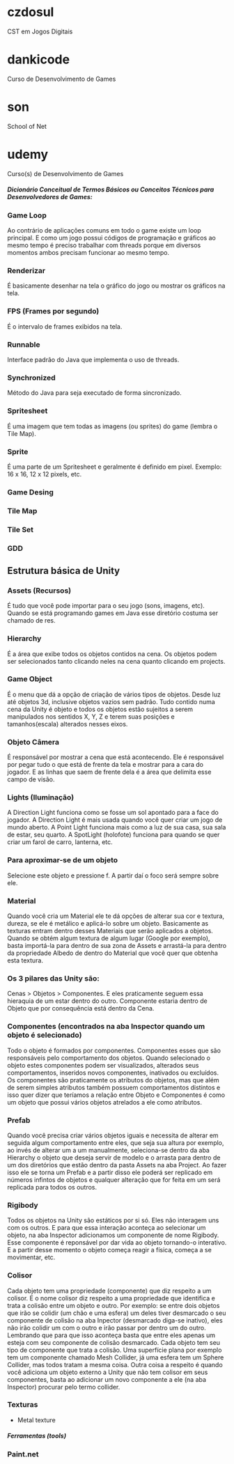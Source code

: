 # czdosul
CST em Jogos Digitais

# dankicode
Curso de Desenvolvimento de Games

# son
School of Net

# udemy
Curso(s) de Desenvolvimento de Games

##### Dicionário Conceitual de Termos Básicos ou Conceitos Técnicos para Desenvolvedores de Games:

### Game Loop

Ao contrário de aplicações comuns em todo o game existe um loop principal. E como um 
jogo possui códigos de programação e gráficos ao mesmo tempo é preciso trabalhar com
threads porque em diversos momentos ambos precisam funcionar ao mesmo tempo.

### Renderizar

É basicamente desenhar na tela o gráfico do jogo ou mostrar os gráficos na tela.

### FPS (Frames por segundo)

É o intervalo de frames exibidos na tela.

### Runnable

Interface padrão do Java que implementa o uso de threads.

### Synchronized

Método do Java para seja executado de forma sincronizado.

### Spritesheet

É uma imagem que tem todas as imagens (ou sprites) do game (lembra o Tile Map).

### Sprite

É uma parte de um Spritesheet e geralmente é definido em pixel. Exemplo: 16 x 16, 
12 x 12 pixels, etc.

### Game Desing

### Tile Map

### Tile Set

### GDD

## Estrutura básica de Unity

### Assets (Recursos)

É tudo que você pode importar para o seu jogo (sons, imagens, etc). Quando se está programando games em Java esse
diretório costuma ser chamado de res.

### Hierarchy 

É a área que exibe todos os objetos contidos na cena. 
Os objetos podem ser selecionados tanto clicando neles na cena quanto clicando em projects.

### Game Object

É o menu que dá a opção de criação de vários tipos de objetos. Desde luz até objetos 3d, inclusive
objetos vazios sem padrão.
Tudo contido numa cena da Unity é objeto e todos os objetos estão sujeitos a serem manipulados
nos sentidos X, Y, Z e terem suas posições e tamanhos(escala) alterados nesses eixos.

### Objeto Câmera

É responsável por mostrar a cena que está acontecendo. Ele é responsável por pegar tudo o 
que está de frente da tela e mostrar para a cara do jogador.
E as linhas que saem de frente dela é a área que delimita esse campo de visão. 

### Lights (Iluminação)

A Direction Light funciona como se fosse um sol apontado para a face do jogador.
A Direction Light é mais usada quando você quer criar um jogo de mundo aberto.
A Point Light funciona mais como a luz de sua casa, sua sala de estar, seu quarto.
A SpotLight (holofote) funciona para quando se quer criar um farol de carro, lanterna, etc.

### Para aproximar-se de um objeto

Selecione este objeto e pressione f. A partir daí o foco será sempre sobre ele.

### Material

Quando você cria um Material ele te dá opções de alterar sua cor e textura, dureza,
se ele é metálico e aplicá-lo sobre um objeto.
Basicamente as texturas entram dentro desses Materiais que serão aplicados a objetos.
Quando se obtém algum textura de algum lugar (Google por exemplo), basta importá-la
para dentro de sua zona de Assets e arrastá-la para dentro da propriedade Albedo 
de dentro do Material que você quer que obtenha esta textura.	

### Os 3 pilares das Unity são:

Cenas > Objetos > Componentes. E eles praticamente seguem essa hieraquia de um estar
dentro do outro. Componente estaria dentro de Objeto que por consequência está dentro
da Cena.

### Componentes (encontrados na aba Inspector quando um objeto é selecionado)

Todo o objeto é formados por componentes. Componentes esses que são responsáveis pelo comportamento
dos objetos. Quando selecionado o objeto estes componentes podem ser visualizados, alterados
seus comportamentos, inseridos novos componentes, inativados ou excluídos.
Os componentes são praticamente os atributos do objetos, mas que além de serem simples atributos
também possuem comportamentos distintos e isso quer dizer que teríamos a relação entre Objeto e 
Componentes é como um objeto que possui vários objetos atrelados a ele como atributos.

### Prefab

Quando você precisa criar vários objetos iguais e necessita de alterar em seguida algum comportamento
entre eles, que seja sua altura por exemplo, ao invés de alterar um a um manualmente, seleciona-se 
dentro da aba Hierarchy o objeto que deseja servir de modelo e o arrasta para dentro de um dos
diretórios que estão dentro da pasta Assets na aba Project. Ao fazer isso ele se torna um Prefab
e a partir disso ele poderá ser replicado em números infintos de objetos e qualquer alteração que 
for feita em um será replicada para todos os outros.

### Rigibody

Todos os objetos  na Unity são estáticos por si só. Eles não interagem uns com os outros.
E para que essa interação aconteça ao selecionar um objeto, na aba Inspector adicionamos
um componente de nome Rigibody. Esse componente é reponsável por dar vida ao objeto tornando-o
interativo. E a partir desse momento o objeto começa reagir a física, começa a se movimentar, etc.

### Colisor

Cada objeto tem uma propriedade (componente) que diz respeito a um colisor. E o nome colisor
diz respeito a uma propriedade que identifica e trata a colisão entre um objeto e outro.
Por exemplo: se entre dois objetos que irão se colidir (um chão e uma esfera) um deles tiver desmarcado
o seu componente de colisão na aba Inpector (desmarcado diga-se inativo), eles não irão colidir
um com o outro e irão passar por dentro um do outro. Lembrando que para que isso aconteça basta
que entre eles apenas um esteja com seu componente de colisão desmarcado.
Cada objeto tem seu tipo de componente que trata a colisão. Uma superfície plana por exemplo
tem um componente chamado Mesh Collider, já uma esfera tem um Sphere Collider, mas todos 
tratam a mesma coisa.
Outra coisa a respeito é quando você adiciona um objeto externo a Unity que não tem colisor
em seus componentes, basta ao adicionar um novo componente a ele (na aba Inspector) procurar
pelo termo collider.

### Texturas

 - Metal texture
 
##### Ferramentas (tools)

### Paint.net